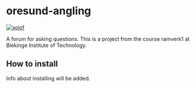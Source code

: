 # oresund-angling

[![xolof](https://circleci.com/gh/circleci/oresund-angling.svg?style=svg)](https://app.circleci.com/pipelines/github/Xolof/oresund-angling)


A forum for asking questions. This is a project from the course ramverk1 at Blekinge Institute of Technology.

## How to install

Info about installing will be added.
